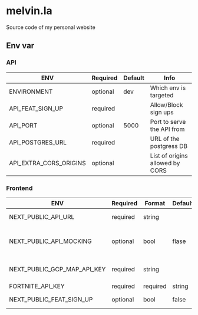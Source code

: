 # melvin.la

Source code of my personal website

## Env var

### API

| ENV | Required | Default | Info |
| --- | --- | --- | --- |
| ENVIRONMENT | optional | dev | Which env is targeted |
| API_FEAT_SIGN_UP | required |  | Allow/Block sign ups |
| API_PORT | optional | 5000 | Port to serve the API from |
| API_POSTGRES_URL | required |  | URL of the postgress DB |
| API_EXTRA_CORS_ORIGINS | optional |  | List of origins allowed by CORS |

### Frontend

| ENV | Required | Format | Default | Info |
| --- | --- | --- | --- | --- |
| NEXT_PUBLIC_API_URL | required | string | | Domain of the API |
| NEXT_PUBLIC_API_MOCKING | optional | bool | flase | Whether or not use the mocked API |
| NEXT_PUBLIC_GCP_MAP_API_KEY | required | string | | API Key for Google map |
| FORTNITE_API_KEY | required | required | string | | API Key for the Fortnite API |
| NEXT_PUBLIC_FEAT_SIGN_UP | optional | bool | false | Allow/Block sign ups |
